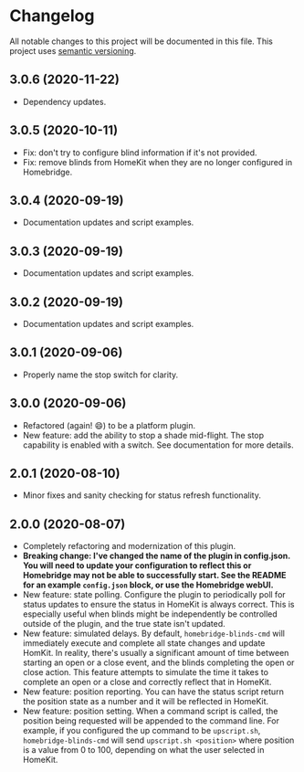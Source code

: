 # Changelog

All notable changes to this project will be documented in this file. This project uses [semantic versioning](https://semver.org/).

## 3.0.6 (2020-11-22)
  * Dependency updates.

## 3.0.5 (2020-10-11)
  * Fix: don't try to configure blind information if it's not provided.
  * Fix: remove blinds from HomeKit when they are no longer configured in Homebridge.

## 3.0.4 (2020-09-19)
  * Documentation updates and script examples.

## 3.0.3 (2020-09-19)
  * Documentation updates and script examples.

## 3.0.2 (2020-09-19)
  * Documentation updates and script examples.

## 3.0.1 (2020-09-06)
  * Properly name the stop switch for clarity.

## 3.0.0 (2020-09-06)
  * Refactored (again! :smile:) to be a platform plugin.
  * New feature: add the ability to stop a shade mid-flight. The stop capability is enabled with a switch. See documentation for more details.

## 2.0.1 (2020-08-10)
  * Minor fixes and sanity checking for status refresh functionality.

## 2.0.0 (2020-08-07)
  * Completely refactoring and modernization of this plugin.
  * **Breaking change: I've changed the name of the plugin in config.json. You will need to update your configuration to reflect this or Homebridge may not be able to successfully start. See the README for an example `config.json` block, or use the Homebridge webUI.**
  * New feature: state polling. Configure the plugin to periodically poll for status updates to ensure the status in HomeKit is always correct. This is especially useful when blinds might be independently be controlled outside of the plugin, and the true state isn't updated.
  * New feature: simulated delays. By default, `homebridge-blinds-cmd` will immediately execute and complete all state changes and update HomKit. In reality, there's usually a significant amount of time between starting an open or a close event, and the blinds completing the open or close action. This feature attempts to simulate the time it takes to complete an open or a close and correctly reflect that in HomeKit.
  * New feature: position reporting. You can have the status script return the position state as a number and it will be reflected in HomeKit.
  * New feature: position setting. When a command script is called, the position being requested will be appended to the command line. For example, if you configured the up command to be `upscript.sh`, `homebridge-blinds-cmd` will send `upscript.sh <position>` where position is a value from 0 to 100, depending on what the user selected in HomeKit.


